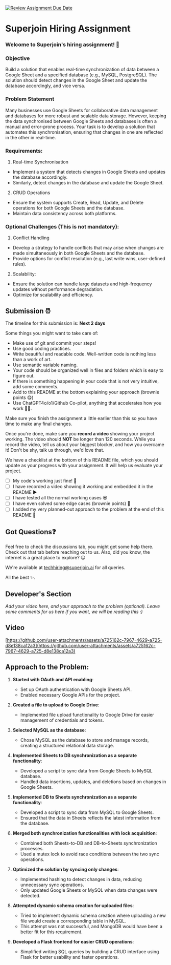 [![Review Assignment Due Date](https://classroom.github.com/assets/deadline-readme-button-22041afd0340ce965d47ae6ef1cefeee28c7c493a6346c4f15d667ab976d596c.svg)](https://classroom.github.com/a/AHFn7Vbn)
# Superjoin Hiring Assignment

### Welcome to Superjoin's hiring assignment! 🚀

### Objective
Build a solution that enables real-time synchronization of data between a Google Sheet and a specified database (e.g., MySQL, PostgreSQL). The solution should detect changes in the Google Sheet and update the database accordingly, and vice versa.

### Problem Statement
Many businesses use Google Sheets for collaborative data management and databases for more robust and scalable data storage. However, keeping the data synchronised between Google Sheets and databases is often a manual and error-prone process. Your task is to develop a solution that automates this synchronisation, ensuring that changes in one are reflected in the other in real-time.

### Requirements:
1. Real-time Synchronisation
  - Implement a system that detects changes in Google Sheets and updates the database accordingly.
   - Similarly, detect changes in the database and update the Google Sheet.
  2.	CRUD Operations
   - Ensure the system supports Create, Read, Update, and Delete operations for both Google Sheets and the database.
   - Maintain data consistency across both platforms.
   
### Optional Challenges (This is not mandatory):
1. Conflict Handling
- Develop a strategy to handle conflicts that may arise when changes are made simultaneously in both Google Sheets and the database.
- Provide options for conflict resolution (e.g., last write wins, user-defined rules).
    
2. Scalability: 	
- Ensure the solution can handle large datasets and high-frequency updates without performance degradation.
- Optimize for scalability and efficiency.

## Submission ⏰
The timeline for this submission is: **Next 2 days**

Some things you might want to take care of:
- Make use of git and commit your steps!
- Use good coding practices.
- Write beautiful and readable code. Well-written code is nothing less than a work of art.
- Use semantic variable naming.
- Your code should be organized well in files and folders which is easy to figure out.
- If there is something happening in your code that is not very intuitive, add some comments.
- Add to this README at the bottom explaining your approach (brownie points 😋)
- Use ChatGPT4o/o1/Github Co-pilot, anything that accelerates how you work 💪🏽. 

Make sure you finish the assignment a little earlier than this so you have time to make any final changes.

Once you're done, make sure you **record a video** showing your project working. The video should **NOT** be longer than 120 seconds. While you record the video, tell us about your biggest blocker, and how you overcame it! Don't be shy, talk us through, we'd love that.

We have a checklist at the bottom of this README file, which you should update as your progress with your assignment. It will help us evaluate your project.

- [ ] My code's working just fine! 🥳
- [ ] I have recorded a video showing it working and embedded it in the README ▶️
- [ ] I have tested all the normal working cases 😎
- [ ] I have even solved some edge cases (brownie points) 💪
- [ ] I added my very planned-out approach to the problem at the end of this README 📜

## Got Questions❓
Feel free to check the discussions tab, you might get some help there. Check out that tab before reaching out to us. Also, did you know, the internet is a great place to explore? 😛

We're available at techhiring@superjoin.ai for all queries. 

All the best ✨.

## Developer's Section

*Add your video here, and your approach to the problem (optional). Leave some comments for us here if you want, we will be reading this :)*

## Video
[https://github.com/user-attachments/assets/a725162c-7967-4629-a725-d8e138ca12a3](https://github.com/user-attachments/assets/a725162c-7967-4629-a725-d8e138ca12a3)

## Approach to the Problem:

1. **Started with OAuth and API enabling**:
   - Set up OAuth authentication with Google Sheets API.
   - Enabled necessary Google APIs for the project.

2. **Created a file to upload to Google Drive**:
   - Implemented file upload functionality to Google Drive for easier management of credentials and tokens.

3. **Selected MySQL as the database**:
   - Chose MySQL as the database to store and manage records, creating a structured relational data storage.

4. **Implemented Sheets to DB synchronization as a separate functionality**:
   - Developed a script to sync data from Google Sheets to MySQL database.
   - Handled data insertions, updates, and deletions based on changes in Google Sheets.

5. **Implemented DB to Sheets synchronization as a separate functionality**:
   - Developed a script to sync data from MySQL to Google Sheets.
   - Ensured that the data in Sheets reflects the latest information from the database.

6. **Merged both synchronization functionalities with lock acquisition**:
   - Combined both Sheets-to-DB and DB-to-Sheets synchronization processes.
   - Used a mutex lock to avoid race conditions between the two sync operations.

7. **Optimized the solution by syncing only changes**:
   - Implemented hashing to detect changes in data, reducing unnecessary sync operations.
   - Only updated Google Sheets or MySQL when data changes were detected.

8. **Attempted dynamic schema creation for uploaded files**:
   - Tried to implement dynamic schema creation where uploading a new file would create a corresponding table in MySQL.
   - This attempt was not successful, and MongoDB would have been a better fit for this requirement.

9. **Developed a Flask frontend for easier CRUD operations**:
   - Simplified writing SQL queries by building a CRUD interface using Flask for better usability and faster operations.

